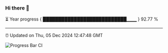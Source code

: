 ### Hi there 👋

⏳ Year progress { ███████████████████████████▁▁▁ } 92.77 %

---

⏰ Updated on Thu, 05 Dec 2024 12:47:48 GMT

![Progress Bar CI](https://github.com/ZhaoGui/ZhaoGui/workflows/Progress%20Bar%20CI/badge.svg)
